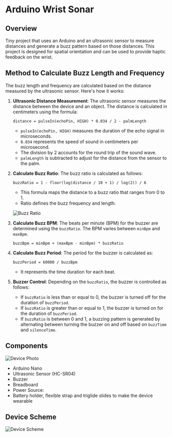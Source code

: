 # Arduino Wrist Sonar

## Overview

Tiny project that uses an Arduino and an ultrasonic sensor to measure distances and generate a buzz pattern based on those distances. This project is designed for spatial orientation and can be used to provide haptic feedback on the wrist.

## Method to Calculate Buzz Length and Frequency

The buzz length and frequency are calculated based on the distance measured by the ultrasonic sensor. Here's how it works:

1. **Ultrasonic Distance Measurement**: The ultrasonic sensor measures the distance between the device and an object. The distance is calculated in centimeters using the formula:

   ```distance = pulseIn(echoPin, HIGH) * 0.034 / 2 - palmLength```

   - `pulseIn(echoPin, HIGH)` measures the duration of the echo signal in microseconds.
   - `0.034` represents the speed of sound in centimeters per microsecond.
   - The division by 2 accounts for the round trip of the sound wave.
   - `palmLength` is subtracted to adjust for the distance from the sensor to the palm.

2. **Calculate Buzz Ratio**: The buzz ratio is calculated as follows:

   ```buzzRatio = 1 - floor(log(distance / 10 + 1) / log(2)) / 6```

   - This formula maps the distance to a buzz ratio that ranges from 0 to 1.
   - Ratio defines the buzz frequency and length.

   ![Buzz Ratio](imgs/ratio.png)

3. **Calculate Buzz BPM**: The beats per minute (BPM) for the buzzer are determined using the `buzzRatio`. The BPM varies between `minBpm` and `maxBpm`.

   ```buzzBpm = minBpm + (maxBpm - minBpm) * buzzRatio```

4. **Calculate Buzz Period**: The period for the buzzer is calculated as:

   ```buzzPeriod = 60000 / buzzBpm```

   - It represents the time duration for each beat.

5. **Buzzer Control**: Depending on the `buzzRatio`, the buzzer is controlled as follows:
   - If `buzzRatio` is less than or equal to 0, the buzzer is turned off for the duration of `buzzPeriod`.
   - If `buzzRatio` is greater than or equal to 1, the buzzer is turned on for the duration of `buzzPeriod`.
   - If `buzzRatio` is between 0 and 1, a buzzing pattern is generated by alternating between turning the buzzer on and off based on `buzzTime` and `silenceTime`.

## Components

![Device Photo](imgs/photo.png)

- Arduino Nano
- Ultrasonic Sensor (HC-SR04)
- Buzzer
- Breadboard
- Power Source:
- Battery holder, flexible strap and triglide slides to make the device wearable

## Device Scheme

![Device Scheme](imgs/sketch.png)